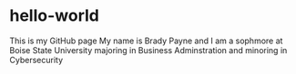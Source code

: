 # hello-world
This is my GitHub page
My name is Brady Payne and I am a sophmore at Boise State University majoring in Business Adminstration and minoring in Cybersecurity
